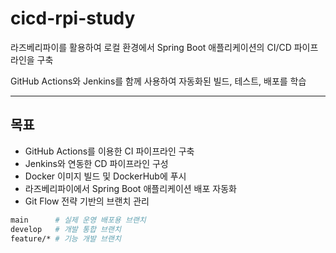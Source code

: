 # cicd-rpi-study

라즈베리파이를 활용하여 로컬 환경에서 Spring Boot 애플리케이션의 CI/CD 파이프라인을 구축

GitHub Actions와 Jenkins를 함께 사용하여 자동화된 빌드, 테스트, 배포를 학습

---

## 목표

- GitHub Actions를 이용한 CI 파이프라인 구축
- Jenkins와 연동한 CD 파이프라인 구성
- Docker 이미지 빌드 및 DockerHub에 푸시
- 라즈베리파이에서 Spring Boot 애플리케이션 배포 자동화
- Git Flow 전략 기반의 브랜치 관리

```bash
main      # 실제 운영 배포용 브랜치
develop   # 개발 통합 브랜치
feature/* # 기능 개발 브랜치

